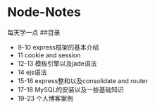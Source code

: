 # Node-Notes
每天学一点
##目录
* 9-10   express框架的基本介绍
* 11     cookie and session
* 12-13  模板引擎以及jade语法
* 14     ejs语法
* 15-16  express整和以及consolidate and router
* 17-18  MySQL的安装以及一些基础知识
* 19-23  个人博客案例